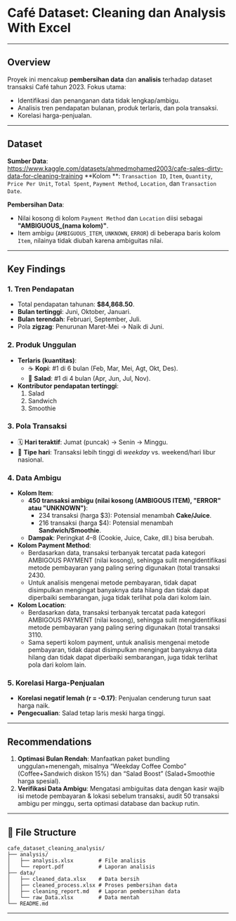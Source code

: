 # Café Dataset: Cleaning dan Analysis With Excel
---

## Overview  
Proyek ini mencakup **pembersihan data** dan **analisis** terhadap dataset transaksi Café tahun 2023. Fokus utama:  
- Identifikasi dan penanganan data tidak lengkap/ambigu.  
- Analisis tren pendapatan bulanan, produk terlaris, dan pola transaksi.  
- Korelasi harga-penjualan.
  
---

## Dataset  
**Sumber Data**: https://www.kaggle.com/datasets/ahmedmohamed2003/cafe-sales-dirty-data-for-cleaning-training
**Kolom **: `Transaction ID`, `Item`, `Quantity`, `Price Per Unit`, `Total Spent`, `Payment Method`, `Location`, dan `Transaction Date`.

**Pembersihan Data**:  
- Nilai kosong di kolom `Payment Method` dan `Location` diisi sebagai **"AMBIGUOUS_(nama kolom)"**.  
- Item ambigu (`AMBIGUOUS_ITEM`, `UNKNOWN`, `ERROR`) di beberapa baris kolom `Item`, nilainya tidak diubah karena ambiguitas nilai.
  
---

## Key Findings  
### 1. **Tren Pendapatan**  
- Total pendapatan tahunan: **\$84,868.50**.  
- **Bulan tertinggi**: Juni, Oktober, Januari.  
- **Bulan terendah**: Februari, September, Juli.  
- Pola **zigzag**: Penurunan Maret-Mei → Naik di Juni.  

### 2. **Produk Unggulan**  
- **Terlaris (kuantitas)**:  
  - ☕ **Kopi**: #1 di 6 bulan (Feb, Mar, Mei, Agt, Okt, Des).  
  - 🥗 **Salad**: #1 di 4 bulan (Apr, Jun, Jul, Nov).  
- **Kontributor pendapatan tertinggi**:  
  1. Salad 
  2. Sandwich  
  3. Smoothie  

### 3. **Pola Transaksi**  
- 🗓️ **Hari teraktif**: Jumat (puncak) → Senin → Minggu.  
- 📅 **Tipe hari**: Transaksi lebih tinggi di *weekday* vs. weekend/hari libur nasional.  

### 4. **Data Ambigu** 
- **Kolom Item**:
  - **450 transaksi ambigu (nilai kosong (AMBIGOUS ITEM), "ERROR" atau "UNKNOWN")**:  
    - 234 transaksi (harga \$3): Potensial menambah **Cake/Juice**.  
    - 216 transaksi (harga \$4): Potensial menambah **Sandwich/Smoothie**.  
  - **Dampak**: Peringkat 4–8 (Cookie, Juice, Cake, dll.) bisa berubah.  
- **Kolom Payment Method**:
  - Berdasarkan data, transaksi terbanyak tercatat pada kategori AMBIGOUS PAYMENT (nilai kosong), sehingga sulit mengidentifikasi metode pembayaran yang paling sering digunakan (total transaksi 2430.
  - Untuk analisis mengenai metode pembayaran, tidak dapat disimpulkan mengingat banyaknya data hilang dan tidak dapat diperbaiki sembarangan, juga tidak terlihat pola dari kolom lain.
- **Kolom Location**:
  - Berdasarkan data, transaksi terbanyak tercatat pada kategori AMBIGOUS PAYMENT (nilai kosong), sehingga sulit mengidentifikasi metode pembayaran yang paling sering digunakan (total transaksi 3110.
  - Sama seperti kolom payment, untuk analisis mengenai metode pembayaran, tidak dapat disimpulkan mengingat banyaknya data hilang dan tidak dapat diperbaiki sembarangan, juga tidak terlihat pola dari kolom lain.
  
### 5. **Korelasi Harga-Penjualan**  
- **Korelasi negatif lemah (r = -0.17)**: Penjualan cenderung turun saat harga naik.  
- **Pengecualian**: Salad tetap laris meski harga tinggi.  

---

## Recommendations  
1. **Optimasi Bulan Rendah**: Manfaatkan paket bundling unggulan+menengah, misalnya “Weekday Coffee Combo” (Coffee+Sandwich diskon 15%) dan “Salad Boost” (Salad+Smoothie harga spesial).
2. **Verifikasi Data Ambigu**: Mengatasi ambiguitas data dengan kasir wajib isi metode pembayaran & lokasi sebelum transaksi, audit 50 transaksi ambigu per minggu, serta optimasi database dan backup rutin.

---

## 📂 File Structure
```
cafe_dataset_cleaning_analysis/
├── analysis/
│   ├── analysis.xlsx        # File analisis
│   └── report.pdf           # Laporan analisis 
├── data/
│   ├── cleaned_data.xlsx    # Data bersih
│   ├── cleaned_process.xlsx # Proses pembersihan data
│   ├── cleaning_report.md   # Laporan pembersihan data
│   └── raw_Data.xlsx        # Data mentah
└── README.md           
```


---
